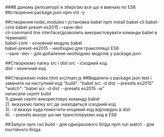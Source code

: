 ###В даному репозиторії я зберігаю все що я вивчаю по ES6
##створення package.json
npm init -y 

##створення node_modules і установка babel
npm install babel-cli  babel-core babel-preset-es2015 --save-dev <br>
cli-command line interface(дозволить використовувати команди babel в терміналі)<br>
babel-core - основний модуль babel<br>
babel-preset-es2015 - необхідно для транспіляції ES6 <br>
--save -dev - для добалення необхідних модолів у package.json<br>

##Створюємо папку src і dist
src - ісходний код <br>
dist - конечний код

##Створюємо index.html src/main.js
##Видалити з package.json test і замінити на наступний код
"build": "babel src -d dist --presets es2015" <br>
"watch": "babel src -d dist --presets es2015 -w" <br>
написали скріпт build <br>
1).даний скріпт використовує команду babel <br>
2). вказуємо папку src де знаходиться ісходний код<br>
3). -d вказує куда помістити кінцевий код відповідно в dist<br>
4). --presets вказує шо ми транспіліруємо код в ES6<br>


##Запуск
npm run build - для одноразового білда
npm run watch - для постійного білда
